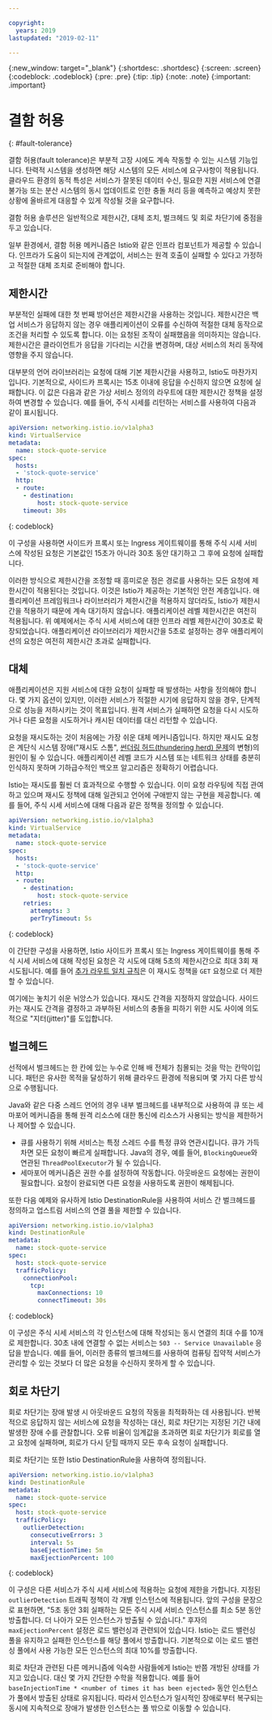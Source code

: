 ```yaml
---

copyright:
  years: 2019
lastupdated: "2019-02-11"

---
```


{:new_window: target="_blank"}
{:shortdesc: .shortdesc}
{:screen: .screen}
{:codeblock: .codeblock}
{:pre: .pre}
{:tip: .tip}
{:note: .note}
{:important: .important}

# 결함 허용
{: #fault-tolerance}

결함 허용(fault tolerance)은 부분적 고장 시에도 계속 작동할 수 있는 시스템 기능입니다. 탄력적 시스템을 생성하면 해당 시스템의 모든 서비스에 요구사항이 적용됩니다. 클라우드 환경의 동적 특성은 서비스가 잘못된 데이터 수신, 필요한 지원 서비스에 연결 불가능 또는 분산 시스템의 동시 업데이트로 인한 충돌 처리 등을 예측하고 예상치 못한 상황에 올바르게 대응할 수 있게 작성될 것을 요구합니다.  

결함 허용 솔루션은 일반적으로 제한시간, 대체 조치, 벌크헤드 및 회로 차단기에 중점을 두고 있습니다. 

일부 환경에서, 결함 허용 메커니즘은 Istio와 같은 인프라 컴포넌트가 제공할 수 있습니다. 인프라가 도움이 되는지에 관계없이, 서비스는 원격 호출이 실패할 수 있다고 가정하고 적절한 대체 조치로 준비해야 합니다. 

## 제한시간

부분적인 실패에 대한 첫 번째 방어선은 제한시간을 사용하는 것입니다. 제한시간은 백업 서비스가 응답하지 않는 경우 애플리케이션이 오류를 수신하여 적절한 대체 동작으로 조건을 처리할 수 있도록 합니다. 이는 요청된 조작이 실패했음을 의미하지는 않습니다. 제한시간은 클라이언트가 응답을 기다리는 시간을 변경하며, 대상 서비스의 처리 동작에 영향을 주지 않습니다.

대부분의 언어 라이브러리는 요청에 대해 기본 제한시간을 사용하고, Istio도 마찬가지입니다. 기본적으로, 사이드카 프록시는 15초 이내에 응답을 수신하지 않으면 요청에 실패합니다. 이 값은 다음과 같은 가상 서비스 정의의 라우트에 대한 제한시간 정책을 설정하여 변경할 수 있습니다. 예를 들어, 주식 시세를 리턴하는 서비스를 사용하여 다음과 같이 표시됩니다.

```yaml
apiVersion: networking.istio.io/v1alpha3
kind: VirtualService
metadata:
  name: stock-quote-service
spec:
  hosts:
  - 'stock-quote-service'
  http:
  - route:
    - destination:
        host: stock-quote-service
    timeout: 30s
```
{: codeblock}

이 구성을 사용하면 사이드카 프록시 또는 Ingress 게이트웨이를 통해 주식 시세 서비스에 작성된 요청은 기본값인 15초가 아니라 30초 동안 대기하고 그 후에 요청에 실패합니다. 

이러한 방식으로 제한시간을 조정할 때 흥미로운 점은 경로를 사용하는 모든 요청에 제한시간이 적용된다는 것입니다. 이것은 Istio가 제공하는 기본적인 안전 계층입니다. 애플리케이션 프레임워크나 라이브러리가 제한시간을 적용하지 않더라도, Istio가 제한시간을 적용하기 때문에 계속 대기하지 않습니다. 애플리케이션 레벨 제한시간은 여전히 적용됩니다. 위 예제에서는 주식 시세 서비스에 대한 인프라 레벨 제한시간이 30초로 확장되었습니다. 애플리케이션 라이브러리가 제한시간을 5초로 설정하는 경우 애플리케이션의 요청은 여전히 제한시간 초과로 실패합니다. 

## 대체

애플리케이션은 지원 서비스에 대한 요청이 실패할 때 발생하는 사항을 정의해야 합니다. 몇 가지 옵션이 있지만, 이러한 서비스가 적절한 시기에 응답하지 않을 경우, 단계적으로 성능을 저하시키는 것이 목표입니다. 원격 서비스가 실패하면 요청을 다시 시도하거나 다른 요청을 시도하거나 캐시된 데이터를 대신 리턴할 수 있습니다. 

요청을 재시도하는 것이 처음에는 가장 쉬운 대체 메커니즘입니다. 하지만 재시도 요청은 계단식 시스템 장애("재시도 스톰", [썬더링 허드(thundering herd) 문제](https://en.wikipedia.org/wiki/Thundering_herd_problem)의 변형)의 원인이 될 수 있습니다. 애플리케이션 레벨 코드가 시스템 또는 네트워크 상태를 충분히 인식하지 못하며 기하급수적인 백오프 알고리즘은 정확하기 어렵습니다. 

Istio는 재시도를 훨씬 더 효과적으로 수행할 수 있습니다. 이미 요청 라우팅에 직접 관여하고 있으며 재시도 정책에 대해 일관되고 언어에 구애받지 않는 구현을 제공합니다. 예를 들어, 주식 시세 서비스에 대해 다음과 같은 정책을 정의할 수 있습니다.

```yaml
apiVersion: networking.istio.io/v1alpha3
kind: VirtualService
metadata:
  name: stock-quote-service
spec:
  hosts:
  - 'stock-quote-service'
  http:
  - route:
    - destination:
        host: stock-quote-service
    retries:
      attempts: 3
      perTryTimeout: 5s
```
{: codeblock}

이 간단한 구성을 사용하면, Istio 사이드카 프록시 또는 Ingress 게이트웨이를 통해 주식 시세 서비스에 대해 작성된 요청은 각 시도에 대해 5초의 제한시간으로 최대 3회 재시도됩니다. 예를 들어 [추가 라우트 일치 규칙](https://istio.io/docs/reference/config/istio.networking.v1alpha3/#HTTPMatchRequest)은 이 재시도 정책을 `GET` 요청으로 더 제한할 수 있습니다. 

여기에는 놓치기 쉬운 뉘앙스가 있습니다. 재시도 간격을 지정하지 않았습니다. 사이드카는 재시도 간격을 결정하고 과부하된 서비스의 충돌을 피하기 위한 시도 사이에 의도적으로 "지터(jitter)"를 도입합니다.

## 벌크헤드

선적에서 벌크헤드는 한 칸에 있는 누수로 인해 배 전체가 침몰되는 것을 막는 칸막이입니다. 패턴은 유사한 목적을 달성하기 위해 클라우드 환경에 적용되며 몇 가지 다른 방식으로 수행됩니다. 

Java와 같은 다중 스레드 언어의 경우 내부 벌크헤드를 내부적으로 사용하여 큐 또는 세마포어 메커니즘을 통해 원격 리소스에 대한 통신에 리소스가 사용되는 방식을 제한하거나 제어할 수 있습니다. 

- 큐를 사용하기 위해 서비스는 특정 스레드 수를 특정 큐와 연관시킵니다. 큐가 가득 차면 모든 요청이 빠르게 실패합니다. Java의 경우, 예를 들어, `BlockingQueue`와 연관된 `ThreadPoolExecutor`가 될 수 있습니다. 
- 세마포어 메커니즘은 권한 수를 설정하여 작동합니다. 아웃바운드 요청에는 권한이 필요합니다. 요청이 완료되면 다른 요청을 사용하도록 권한이 해제됩니다.

또한 다음 예제와 유사하게 Istio DestinationRule을 사용하여 서비스 간 벌크헤드를 정의하고 업스트림 서비스의 연결 풀을 제한할 수 있습니다. 

```yaml
apiVersion: networking.istio.io/v1alpha3
kind: DestinationRule
metadata:
  name: stock-quote-service
spec:
  host: stock-quote-service
  trafficPolicy:
    connectionPool:
      tcp:
        maxConnections: 10
        connectTimeout: 30s
```
{: codeblock}

이 구성은 주식 시세 서비스의 각 인스턴스에 대해 작성되는 동시 연결의 최대 수를 10개로 제한합니다. 30초 내에 연결할 수 없는 서비스는 `503 -- Service Unavailable` 응답을 받습니다. 예를 들어, 이러한 종류의 벌크헤드를 사용하여 컴퓨팅 집약적 서비스가 관리할 수 있는 것보다 더 많은 요청을 수신하지 못하게 할 수 있습니다.

## 회로 차단기

회로 차단기는 장애 발생 시 아웃바운드 요청의 작동을 최적화하는 데 사용됩니다. 반복적으로 응답하지 않는 서비스에 요청을 작성하는 대신, 회로 차단기는 지정된 기간 내에 발생한 장애 수를 관찰합니다. 오류 비율이 임계값을 초과하면 회로 차단기가 회로를 열고 요청에 실패하며, 회로가 다시 닫힐 때까지 모든 후속 요청이 실패합니다.

회로 차단기는 또한 Istio DestinationRule을 사용하여 정의됩니다. 

```yaml
apiVersion: networking.istio.io/v1alpha3
kind: DestinationRule
metadata:
  name: stock-quote-service
spec:
  host: stock-quote-service
  trafficPolicy:
    outlierDetection:
      consecutiveErrors: 3
      interval: 5s
      baseEjectionTime: 5m
      maxEjectionPercent: 100
```
{: codeblock}

이 구성은 다른 서비스가 주식 시세 서비스에 적용하는 요청에 제한을 가합니다. 지정된 `outlierDetection` 트래픽 정책이 각 개별 인스턴스에 적용됩니다. 앞의 구성을 문장으로 표현하면, "5초 동안 3회 실패하는 모든 주식 시세 서비스 인스턴스를 최소 5분 동안 방출합니다. 더 나아가 모든 인스턴스가 방출될 수 있습니다." 후자의 `maxEjectionPercent` 설정은 로드 밸런싱과 관련되어 있습니다. Istio는 로드 밸런싱 풀을 유지하고 실패한 인스턴스를 해당 풀에서 방출합니다. 기본적으로 이는 로드 밸런싱 풀에서 사용 가능한 모든 인스턴스의 최대 10%를 방출합니다.

회로 차단과 관련된 다른 메커니즘에 익숙한 사람들에게 Istio는 반쯤 개방된 상태를 가지고 있습니다. 대신 몇 가지 간단한 수학을 적용합니다. 예를 들어 `baseInjectionTime * <number of times it has been ejected>` 동안 인스턴스가 풀에서 방출된 상태로 유지됩니다. 따라서 인스턴스가 일시적인 장애로부터 복구되는 동시에 지속적으로 장애가 발생한 인스턴스는 풀 밖으로 이동할 수 있습니다. 

